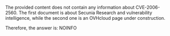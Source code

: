 The provided content does not contain any information about CVE-2006-2560. The first document is about Secunia Research and vulnerability intelligence, while the second one is an OVHcloud page under construction.

Therefore, the answer is:
NOINFO
